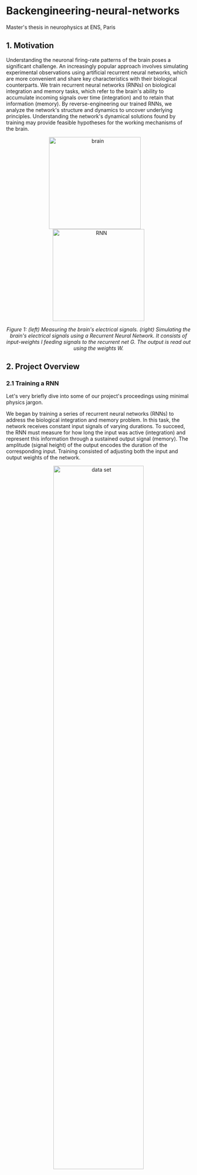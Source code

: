 # Backengineering-neural-networks
Master's thesis in neurophysics at ENS, Paris

## **1. Motivation**

Understanding the neuronal firing-rate patterns of the brain poses a significant challenge. An increasingly popular approach involves simulating experimental observations using artificial recurrent neural networks, which are more convenient and share key characteristics with their biological counterparts. We train recurrent neural networks (RNNs) on biological integration and memory tasks, which refer to the brain's ability to accumulate incoming signals over time (integration) and to retain that information (memory). By reverse-engineering our trained RNNs, we analyze the network's structure and dynamics to uncover underlying principles. Understanding the network's dynamical solutions found by training may provide feasible hypotheses for the working mechanisms of the brain.

<p align="center">
  <img src="https://github.com/user-attachments/assets/45b3f5d8-692c-4bbf-af47-5ac4bb128696" 
       alt="brain" height="250", style="margin-right:20px;">
  <img src="https://github.com/user-attachments/assets/54c92a1e-f4bf-4d6c-9990-5ef206f5dea7" 
       alt="RNN" height="250">
</p>

<p align="center">
  <em>Figure 1: (left) Measuring the brain's electrical signals. (right) Simulating the brain's electrical signals using a Recurrent Neural Network. It consists of input-weights I feeding signals to the recurrent net G. The output is read out using the weights W.</em>
</p>


## **2. Project Overview**

### **2.1 Training a RNN**

Let's very briefly dive into some of our project's proceedings using minimal physics jargon.

We began by training a series of recurrent neural networks (RNNs) to address the biological integration and memory problem. In this task, the network receives constant input signals of varying durations. To succeed, the RNN must measure for how long the input was active (integration) and represent this information through a sustained output signal (memory). The amplitude (signal height) of the output encodes the duration of the corresponding input. Training consisted of adjusting both the input and output weights of the network.

<p align="center">
  <img src="https://github.com/user-attachments/assets/22ca8b96-d2f7-4dbe-af2f-ddc66c82608b" alt="data set" width="70%">
</p>

<p align="center">
  <img src="https://github.com/user-attachments/assets/7ec6c884-6606-47d7-8007-6c99829af0c0" alt="network output" width="70%">
</p>

<p align="center">
  <em>Figure 2: (top) Data-set featuring integration and memory patterns. The figure illustrates input-signals of different durations. The according target-output is a constant signal encoding the according input-duration through its height. (bottom) An RNN's typical output after having been trained on such a data-set.</em>
</p>

### **2.2 Reverse-Engineering and Analysis**

We proceeded by visualising firing-rate trajectories in Principal Component-space (the space, in which the most important parts of the firing rate dynamics can be seen), to obtain valuable insights on how our RNN solves its given problem. We found, that input-signals of different durations lead to parallel firing-rate trajectories (the path the dynamics traces in PC-space), while their separating distances were correlated to the according signal-times. We therefore hypothesized, that integration relied on measuring the denoted distances. On the other hand, we suggested that output-weights were fine-tuned to rule out the remaining firing-rate dynamics, in order to output a plateau.

<p align="center">
  <img src="https://github.com/user-attachments/assets/467b5ae7-b3d3-4a1c-97ce-d3d2beb9503c" 
       alt="trajectories" 
       width="75%">
</p>

<p align="center">
  <em>Figure 3: Three different trajectories r(t) for inputs of durations 50ms (blue and cyan), 150ms (green and olive) and 300ms (red and magenta) in Principal Component Space.  
  (a) Time-frame where the input is turned on. The input-weights I are illustrated using a vector-arrow.  
  (b) Intrinsic phase, where the network processes the input before entering plateau-phase. The latter denotes the time-frame where the network exhibits a plateau-like output to mimic memory behaviour.  
  (c) Entire trajectory. Blue, green and red represent r(t) during the input-dominated and intrinsic phases. Cyan, magenta and olive are used once the curves enter the memory-period or plateau-phase, and are labelled as "memory".</em>
</p>

### **2.3 Conclusion**

Ultimately, we attempted at consolidating our findings. We proposed an analytical solution for how our RNN is able to solve integration- and memory behaviours observed in neuroscience.

<p align="center">
  <img src="https://github.com/user-attachments/assets/0fd80836-9122-48cb-9384-c56797fff4b9" alt="equation1" width="60%">
</p>

<p align="center">
  <img src="https://github.com/user-attachments/assets/5a379490-cd11-4441-87a3-8ca2f309c4ce" alt="equation2" width="60%">
</p>

<p align="center">
  <em>Figure 4: (top) Basic structure of our proposed equation. (bottom) Determining each component.</em>
</p>

## **3. Repository Structure**

```
├── README.md                    # This file - project overview
├── Thesis.pdf                   # Complete master's thesis document
├── experiment-a/                # Training both input (I) and output (W) weights
│   ├── main.py                  # Training and analysis script
│   ├── utils.py        # Network architecture and utilities
│   ├── requirements.txt         # Python dependencies
│   ├── models/                  # Trained model weights
│   └── results/                 # Training curves and performance analysis
└── experiment-b/                # Coming soon: Alternative training configurations
```

### Experiment-A: Joint Training of Input and Output Weights

This experiment trains RNNs where both input weights (**I**) and output weights (**W**) are optimized simultaneously. Twenty independent models were trained to enable statistical analysis of learned solutions. The analysis investigates whether performance correlates with architectural features such as weight correlations and participation ratios. See [`experiment-a/README.md`](https://github.com/lorenapuhl/Backengineering-neural-networks/tree/main/experiment-a) for detailed documentation.


### Future Experiments

Additional experiments exploring alternative training configurations and analysis strategies will be added soon, including:
- **Experiment-B**: Training only output-weights, while input-weights randonly initialized. Comparing performances with results of Experiment A. Visualising firing-rate trajectories in Principal Component - Space
- **Experiment-C**: Training only output-weights, while input-weights are manually set along specific Principal Components.
- **Experiment-D**: Training only input-weights, while output-weights are manually set along specific Principal Components. Furthermore, we also choose to set input-weights along specific axes to understand which initial conditions facilitate training.
- **Experiment-E**: Experimenting with different network sizes and exloring their degrees of dynamical freedom. We analyze the eigenvalue spectra of their respective PC-spaces and participation ratios to define their degrees of computational freedom.
- **Experiment-F**: Training only (randomly initialised) input-weights and comparing network performances between experiments A, B and F


## **4. Getting Started**

### Installation

```bash
# Clone the repository
git clone https://github.com/yourusername/Backengineering-neural-networks.git
cd Backengineering-neural-networks

# Install dependencies for experiment-a
cd experiment-a
pip install -r requirements.txt
```

### Running Experiments

See individual experiment directories for specific instructions. For example, to run experiment-a:

```bash
cd experiment-a
python main.py
```

## **5. Further Information**

For comprehensive details on the theoretical background, methodology, results, and discussion, please refer to [**Thesis.pdf**](https://github.com/lorenapuhl/Backengineering-neural-networks/blob/main/Thesis.pdf) included in this repository.

## **6. Contact**

lorena.puhl@protonmail.com
